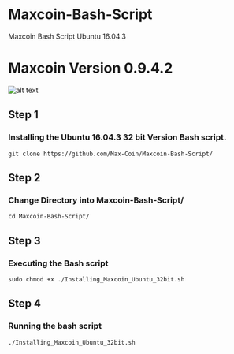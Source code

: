 # Maxcoin-Bash-Script
Maxcoin Bash Script Ubuntu 16.04.3

# Maxcoin Version 0.9.4.2


![alt text](https://pbs.twimg.com/profile_images/878589713598251008/cs-cG7U6_400x400.jpg "Maxcoin Logo")

## Step 1

### Installing the Ubuntu 16.04.3 32 bit Version Bash script.

```
git clone https://github.com/Max-Coin/Maxcoin-Bash-Script/
```

## Step 2

### Change Directory into Maxcoin-Bash-Script/

```
cd Maxcoin-Bash-Script/
```

## Step 3

### Executing the Bash script

```
sudo chmod +x ./Installing_Maxcoin_Ubuntu_32bit.sh
```

## Step 4

### Running the bash script

```
./Installing_Maxcoin_Ubuntu_32bit.sh
```
